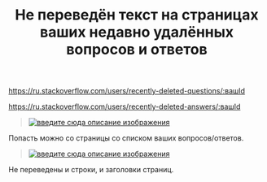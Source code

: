 ﻿---
title: "Не переведён текст на страницах ваших недавно удалённых вопросов и ответов"
se.owner.user_id: 15479
se.owner.display_name: "Suvitruf says Reinstate Monica"
se.owner.link: "https://ru.meta.stackoverflow.com/users/15479/suvitruf-says-reinstate-monica"
se.link: "https://ru.meta.stackoverflow.com/questions/10108/%d0%9d%d0%b5-%d0%bf%d0%b5%d1%80%d0%b5%d0%b2%d0%b5%d0%b4%d1%91%d0%bd-%d1%82%d0%b5%d0%ba%d1%81%d1%82-%d0%bd%d0%b0-%d1%81%d1%82%d1%80%d0%b0%d0%bd%d0%b8%d1%86%d0%b0%d1%85-%d0%b2%d0%b0%d1%88%d0%b8%d1%85-%d0%bd%d0%b5%d0%b4%d0%b0%d0%b2%d0%bd%d0%be-%d1%83%d0%b4%d0%b0%d0%bb%d1%91%d0%bd%d0%bd%d1%8b%d1%85-%d0%b2%d0%be%d0%bf%d1%80%d0%be%d1%81%d0%be%d0%b2-%d0%b8-%d0%be%d1%82%d0%b2%d0%b5%d1%82%d0%be%d0%b2"
se.question_id: 10108
se.post_type: question
se.score: 1
---
<p><a href="https://ru.stackoverflow.com/users/recently-deleted-questions/:%D0%B2%D0%B0%D1%88Id">https://ru.stackoverflow.com/users/recently-deleted-questions/:вашId</a></p>

<p><a href="https://ru.stackoverflow.com/users/recently-deleted-answers/:%D0%B2%D0%B0%D1%88Id">https://ru.stackoverflow.com/users/recently-deleted-answers/:вашId</a></p>

<blockquote>
  <p><a href="https://i.stack.imgur.com/7dcCI.png" rel="nofollow noreferrer"><img src="https://i.stack.imgur.com/7dcCI.png" alt="введите сюда описание изображения"></a></p>
</blockquote>

<p>Попасть можно со страницы со списком ваших вопросов/ответов.</p>

<blockquote>
  <p><a href="https://i.stack.imgur.com/wMaxQ.png" rel="nofollow noreferrer"><img src="https://i.stack.imgur.com/wMaxQ.png" alt="введите сюда описание изображения"></a></p>
</blockquote>

<p>Не переведены и строки, и заголовки страниц.</p>
